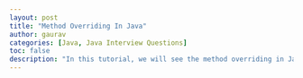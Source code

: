```yaml
---
layout: post  
title: "Method Overriding In Java"  
author: gaurav
categories: [Java, Java Interview Questions]
toc: false
description: "In this tutorial, we will see the method overriding in Java."
---
```


